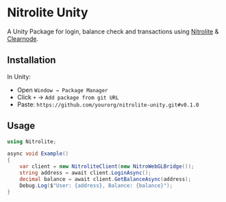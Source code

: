 # Nitrolite Unity

A Unity Package for login, balance check and transactions using [Nitrolite](https://erc7824.org/) & [Clearnode](https://github.com/erc7824/clearnode).

## Installation

In Unity:

- Open `Window → Package Manager`
- Click `+` → `Add package from git URL`
- Paste: `https://github.com/yourorg/nitrolite-unity.git#v0.1.0`

## Usage

```csharp
using Nitrolite;

async void Example()
{
    var client = new NitroliteClient(new NitroWebGLBridge());
    string address = await client.LoginAsync();
    decimal balance = await client.GetBalanceAsync(address);
    Debug.Log($"User: {address}, Balance: {balance}");
}

